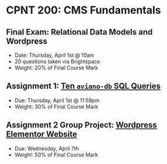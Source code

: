 # CPNT 200: CMS Fundamentals
## Final Exam: Relational Data Models and Wordpress
- Date: Thursday, April 1st @ 10am
- 20 questions taken via Brightspace
- Weight: 20% of Final Course Mark

## Assignment 1: [Ten `aviano-db` SQL Queries](assignment-1)
- Due: Thursday, April 1st @ 11:59pm
- Weight: 30% of Final Course Mark

## Assignment 2 Group Project: [Wordpress Elementor Website](final)
- Due: Wednesday, April 7th
- Weight: 50% of Final Course Mark
